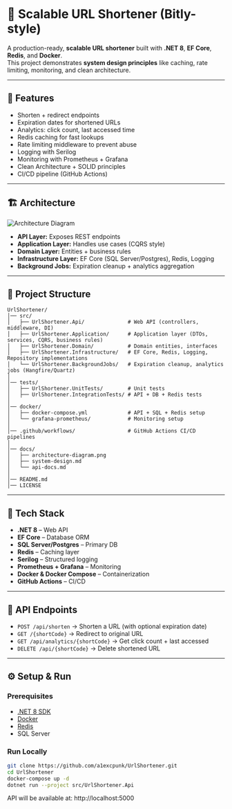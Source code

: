 # 🔗 Scalable URL Shortener (Bitly-style)

A production-ready, **scalable URL shortener** built with **.NET 8**, **EF Core**, **Redis**, and **Docker**.  
This project demonstrates **system design principles** like caching, rate limiting, monitoring, and clean architecture.

---

## 🚀 Features
- Shorten + redirect endpoints
- Expiration dates for shortened URLs
- Analytics: click count, last accessed time
- Redis caching for fast lookups
- Rate limiting middleware to prevent abuse
- Logging with Serilog
- Monitoring with Prometheus + Grafana
- Clean Architecture + SOLID principles
- CI/CD pipeline (GitHub Actions)

---

## 🏗️ Architecture
![Architecture Diagram](./docs/architecture-diagram.png)

- **API Layer:** Exposes REST endpoints  
- **Application Layer:** Handles use cases (CQRS style)  
- **Domain Layer:** Entities + business rules  
- **Infrastructure Layer:** EF Core (SQL Server/Postgres), Redis, Logging  
- **Background Jobs:** Expiration cleanup + analytics aggregation  

---

## 📂 Project Structure
```
UrlShortener/
│── src/
│   ├── UrlShortener.Api/              # Web API (controllers, middleware, DI)
│   ├── UrlShortener.Application/      # Application layer (DTOs, services, CQRS, business rules)
│   ├── UrlShortener.Domain/           # Domain entities, interfaces
│   ├── UrlShortener.Infrastructure/   # EF Core, Redis, Logging, Repository implementations
│   └── UrlShortener.BackgroundJobs/   # Expiration cleanup, analytics jobs (Hangfire/Quartz)
│
│── tests/
│   ├── UrlShortener.UnitTests/        # Unit tests
│   ├── UrlShortener.IntegrationTests/ # API + DB + Redis tests
│
│── docker/
│   ├── docker-compose.yml             # API + SQL + Redis setup
│   └── grafana-prometheus/            # Monitoring setup
│
│── .github/workflows/                 # GitHub Actions CI/CD pipelines
│
│── docs/
│   ├── architecture-diagram.png
│   ├── system-design.md
│   └── api-docs.md
│
│── README.md
│── LICENSE
```


---

## 🔧 Tech Stack
- **.NET 8** – Web API
- **EF Core** – Database ORM
- **SQL Server/Postgres** – Primary DB
- **Redis** – Caching layer
- **Serilog** – Structured logging
- **Prometheus + Grafana** – Monitoring
- **Docker & Docker Compose** – Containerization
- **GitHub Actions** – CI/CD

---

## 📌 API Endpoints
- `POST /api/shorten` → Shorten a URL (with optional expiration date)
- `GET /{shortCode}` → Redirect to original URL
- `GET /api/analytics/{shortCode}` → Get click count + last accessed
- `DELETE /api/{shortCode}` → Delete shortened URL

---

## ⚙️ Setup & Run

### Prerequisites
- [.NET 8 SDK](https://dotnet.microsoft.com/)
- [Docker](https://www.docker.com/)
- [Redis](https://redis.io/)
- SQL Server

### Run Locally
```bash
git clone https://github.com/a1excpunk/UrlShortener.git
cd UrlShortener
docker-compose up -d
dotnet run --project src/UrlShortener.Api
```

API will be available at: http://localhost:5000